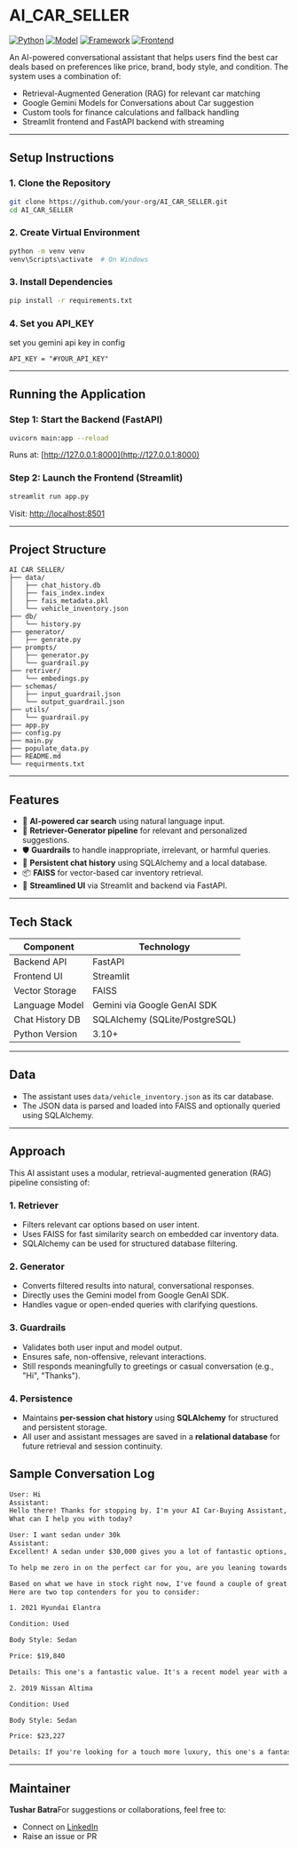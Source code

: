 # AI_CAR_SELLER

[![Python](https://img.shields.io/badge/Python-3.10-blue)](https://www.python.org/)
[![Model](https://img.shields.io/badge/Model-Gemini-blueviolet)](https://deepmind.google/technologies/gemini/)
[![Framework](https://img.shields.io/badge/Framework-FastAPI-red)](https://fastapi.tiangolo.com/)
[![Frontend](https://img.shields.io/badge/Frontend-Streamlit-orange)](https://streamlit.io/)

An AI-powered conversational assistant that helps users find the best car deals based on preferences like price, brand, body style, and condition. The system uses a combination of:

- Retrieval-Augmented Generation (RAG) for relevant car matching
- Google Gemini Models for Conversations about Car suggestion
- Custom tools for finance calculations and fallback handling
- Streamlit frontend and FastAPI backend with streaming

---

## Setup Instructions

### 1. Clone the Repository

```bash
git clone https://github.com/your-org/AI_CAR_SELLER.git
cd AI_CAR_SELLER
```

### 2. Create Virtual Environment

```bash
python -m venv venv
venv\Scripts\activate  # On Windows
```

### 3. Install Dependencies

```bash
pip install -r requirements.txt
```

### 4. Set you API_KEY

set you gemini api key in config

```env
API_KEY = "#YOUR_API_KEY"
```

---

## Running the Application

### Step 1: Start the Backend (FastAPI)

```bash
uvicorn main:app --reload
```

Runs at: [http://127.0.0.1:8000](http://127.0.0.1:8000)

### Step 2: Launch the Frontend (Streamlit)

```bash
streamlit run app.py
```

Visit: [http://localhost:8501](http://localhost:8501)

---

## Project Structure

```
AI CAR SELLER/
├── data/
│   ├── chat_history.db
│   ├── fais_index.index
│   ├── fais_metadata.pkl
│   └── vehicle_inventory.json
├── db/
│   └── history.py
├── generator/
│   ├── genrate.py
├── prompts/
│   ├── generator.py
│   └── guardrail.py
├── retriver/
│   └── embedings.py
├── schemas/
│   ├── input_guardrail.json
│   └── output_guardrail.json
├── utils/
│   └── guardrail.py
├── app.py
├── config.py
├── main.py
├── populate_data.py
├── README.md
└── requirments.txt
```

---

## Features

- 🧠 **AI-powered car search** using natural language input.
- 🔄 **Retriever-Generator pipeline** for relevant and personalized suggestions.
- 🛡️ **Guardrails** to handle inappropriate, irrelevant, or harmful queries.
- 💬 **Persistent chat history** using SQLAlchemy and a local database.
- 📦 **FAISS** for vector-based car inventory retrieval.
- 🎯 **Streamlined UI** via Streamlit and backend via FastAPI.

---

## Tech Stack

| Component       | Technology                     |
| --------------- | ------------------------------ |
| Backend API     | FastAPI                        |
| Frontend UI     | Streamlit                      |
| Vector Storage  | FAISS                          |
| Language Model  | Gemini via Google GenAI SDK    |
| Chat History DB | SQLAlchemy (SQLite/PostgreSQL) |
| Python Version  | 3.10+                          |

---

## Data

* The assistant uses `data/vehicle_inventory.json` as its car database.
* The JSON data is parsed and loaded into FAISS and optionally queried using SQLAlchemy.

---

## Approach

This AI assistant uses a modular, retrieval-augmented generation (RAG) pipeline consisting of:

### 1. **Retriever**

- Filters relevant car options based on user intent.
- Uses FAISS for fast similarity search on embedded car inventory data.
- SQLAlchemy can be used for structured database filtering.

### 2. **Generator**

- Converts filtered results into natural, conversational responses.
- Directly uses the Gemini model from Google GenAI SDK.
- Handles vague or open-ended queries with clarifying questions.

### 3. **Guardrails**

- Validates both user input and model output.
- Ensures safe, non-offensive, relevant interactions.
- Still responds meaningfully to greetings or casual conversation (e.g., "Hi", "Thanks").

### 4. **Persistence**

* Maintains **per-session chat history** using **SQLAlchemy** for structured and persistent storage.
* All user and assistant messages are saved in a **relational database** for future retrieval and session continuity.

## Sample Conversation Log

```txt
User: Hi
Assistant:
Hello there! Thanks for stopping by. I'm your AI Car-Buying Assistant, ready to help you find the perfect ride.
What can I help you with today?

User: I want sedan under 30k
Assistant:
Excellent! A sedan under $30,000 gives you a lot of fantastic options, from nearly-new models packed with tech to more luxurious trims with a few miles on them.

To help me zero in on the perfect car for you, are you leaning towards a newer model year, or are features like leather seats and premium sound systems more of a priority?

Based on what we have in stock right now, I've found a couple of great deals that fit your budget.
Here are two top contenders for you to consider:

1. 2021 Hyundai Elantra

Condition: Used

Body Style: Sedan

Price: $19,840

Details: This one's a fantastic value. It's a recent model year with a zippy turbo engine, excellent fuel economy, and all the modern tech you could want, including a navigation system and Apple CarPlay.

2. 2019 Nissan Altima

Condition: Used

Body Style: Sedan

Price: $23,227

Details: If you're looking for a touch more luxury, this one's a fantastic find. It's a one-owner vehicle in a premium trim, featuring a sunroof, leather seats, and advanced safety features like lane assist.
```

---

## Maintainer

**Tushar Batra**For suggestions or collaborations, feel free to:

- Connect on [LinkedIn](https://www.linkedin.com/in/tushar-batra1999/)
- Raise an issue or PR
